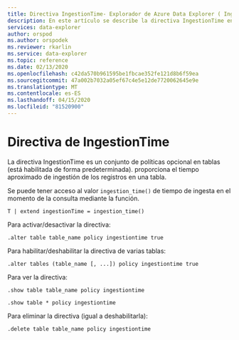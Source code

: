 ```yaml
---
title: Directiva IngestionTime- Explorador de Azure Data Explorer ( IngestionTime) Microsoft Docs
description: En este artículo se describe la directiva IngestionTime en el Explorador de datos de Azure.
services: data-explorer
author: orspod
ms.author: orspodek
ms.reviewer: rkarlin
ms.service: data-explorer
ms.topic: reference
ms.date: 02/13/2020
ms.openlocfilehash: c42da570b961595be1fbcae352fe121d8b6f59ea
ms.sourcegitcommit: 47a002b7032a05ef67c4e5e12de7720062645e9e
ms.translationtype: MT
ms.contentlocale: es-ES
ms.lasthandoff: 04/15/2020
ms.locfileid: "81520900"
---
```

# <a name="ingestiontime-policy"></a>Directiva de IngestionTime

La directiva IngestionTime es un conjunto de políticas opcional en tablas (está habilitada de forma predeterminada).
proporciona el tiempo aproximado de ingestión de los registros en una tabla.

Se puede tener acceso al valor `ingestion_time()` de tiempo de ingesta en el momento de la consulta mediante la función.

```kusto
T | extend ingestionTime = ingestion_time()
```

Para activar/desactivar la directiva:
```kusto
.alter table table_name policy ingestiontime true
```

Para habilitar/deshabilitar la directiva de varias tablas:
```kusto
.alter tables (table_name [, ...]) policy ingestiontime true
```

Para ver la directiva:
```kusto
.show table table_name policy ingestiontime  

.show table * policy ingestiontime  
```

Para eliminar la directiva (igual a deshabilitarla):
```kusto
.delete table table_name policy ingestiontime  
```